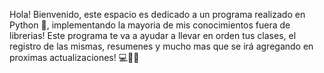 Hola! Bienvenido, este espacio es dedicado a un programa realizado en Python 🐍, implementando la mayoria de mis conocimientos fuera de librerias!
Este programa te va a ayudar a llevar en orden tus clases, el registro de las mismas, resumenes y mucho mas que se irá agregando en proximas actualizaciones! ‍💻👨‍💻
